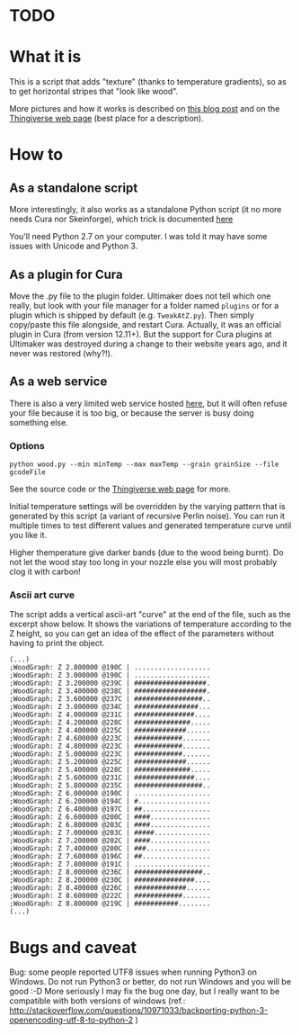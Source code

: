 # TODO

# What it is

This is a script that adds "texture" (thanks to temperature gradients), so as to get horizontal stripes that "look like wood". 

More pictures and how it works is described on [this blog post](http://www.tridimake.com/2012/10/shades-of-brown-with-wood-filament-via.html) and on the [Thingiverse web page](https://www.thingiverse.com/thing:49276) (best place for a description).

# How to

## As a standalone script

More interestingly, it also works as a standalone Python script (it no more needs Cura nor Skeinforge), which trick is documented [here](http://betterprinter.blogspot.fr/2013/02/how-tun-run-python-cura-plugin-without.html)

You'll need Python 2.7 on your computer. I was told it may have some issues with Unicode and Python 3.

## As a plugin for Cura

Move the .py file to the plugin folder. Ultimaker does not tell which one really, but look with your file manager for a folder named ```plugins``` or for a plugin which is shipped by default (e.g. ```TweakAtZ.py```). Then simply copy/paste this file alongside, and restart Cura.
Actually, it was an official plugin in Cura (from version 12.11+). But the support for Cura plugins at Ultimaker was destroyed during a change to their website years ago, and it never was restored (why?!).

## As a web service

There is also a very limited web service hosted [here](https://www.tecrd.com/page/liens/stl_wood), but it will often refuse your file because it is too big, or because the server is busy doing something else.

### Options


```
python wood.py --min minTemp --max maxTemp --grain grainSize --file gcodeFile
```

See the source code or the [Thingiverse web page](https://www.thingiverse.com/thing:49276) for more.

Initial temperature settings will be overridden by the varying pattern that is generated by this script (a variant of recursive Perlin noise). You can run it multiple times to test different values and generated temperature curve until you like it.  

Higher themperature give darker bands (due to the wood being burnt). Do not let the wood stay too long in your nozzle else you will most probably clog it with carbon!  

### Ascii art curve

The script adds a vertical ascii-art "curve" at the end of the file, such as the excerpt show below.
It shows the variations of temperature according to the Z height, so you can get an idea of the effect of the parameters without having to print the object.

```
(...)
;WoodGraph: Z 2.800000 @190C | ...................
;WoodGraph: Z 3.000000 @190C | ...................
;WoodGraph: Z 3.200000 @239C | ##################.
;WoodGraph: Z 3.400000 @238C | ##################.
;WoodGraph: Z 3.600000 @237C | #################..
;WoodGraph: Z 3.800000 @234C | ################...
;WoodGraph: Z 4.000000 @231C | ###############....
;WoodGraph: Z 4.200000 @228C | ##############.....
;WoodGraph: Z 4.400000 @225C | #############......
;WoodGraph: Z 4.600000 @223C | ############.......
;WoodGraph: Z 4.800000 @223C | ############.......
;WoodGraph: Z 5.000000 @223C | ############.......
;WoodGraph: Z 5.200000 @225C | #############......
;WoodGraph: Z 5.400000 @228C | ##############.....
;WoodGraph: Z 5.600000 @231C | ###############....
;WoodGraph: Z 5.800000 @235C | #################..
;WoodGraph: Z 6.000000 @190C | ...................
;WoodGraph: Z 6.200000 @194C | #..................
;WoodGraph: Z 6.400000 @197C | ##.................
;WoodGraph: Z 6.600000 @200C | ####...............
;WoodGraph: Z 6.800000 @203C | ####...............
;WoodGraph: Z 7.000000 @203C | #####..............
;WoodGraph: Z 7.200000 @202C | ####...............
;WoodGraph: Z 7.400000 @200C | ###................
;WoodGraph: Z 7.600000 @196C | ##.................
;WoodGraph: Z 7.800000 @191C | ...................
;WoodGraph: Z 8.000000 @236C | #################..
;WoodGraph: Z 8.200000 @230C | ###############....
;WoodGraph: Z 8.400000 @226C | #############......
;WoodGraph: Z 8.600000 @222C | ############.......
;WoodGraph: Z 8.800000 @219C | ###########........
(...)
```

# Bugs and caveat

Bug: some people reported UTF8 issues when running Python3 on Windows. Do not run Python3 or better, do not run Windows and you will be good :-D More seriously I may fix the bug one day, but I really want to be compatible with both versions of windows (ref.: http://stackoverflow.com/questions/10971033/backporting-python-3-openencoding-utf-8-to-python-2 )

